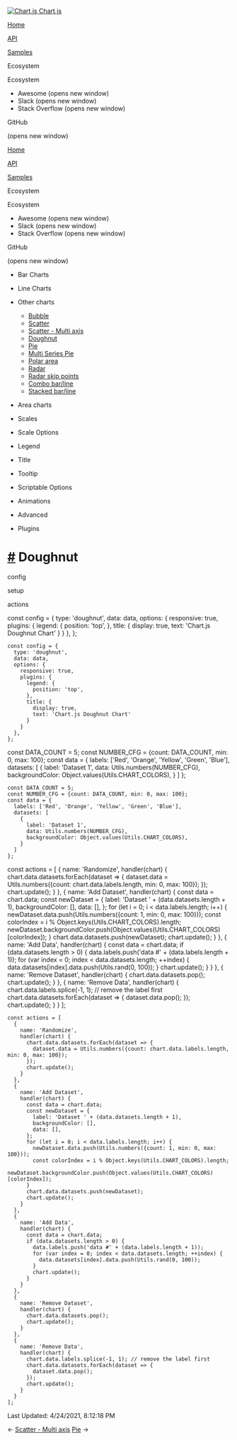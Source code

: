 <a href="/docs/3.2.0/" class="home-link router-link-active"><img src="/docs/3.2.0/favicon.ico" alt="Chart.js" class="logo" /> <span class="site-name can-hide">Chart.js</span></a>

<a href="/docs/3.2.0/" class="nav-link">Home</a>

<a href="/docs/3.2.0/api/" class="nav-link">API</a>

<a href="/docs/3.2.0/samples/" class="nav-link router-link-active">Samples</a>

<span class="title">Ecosystem</span> <span class="arrow down"></span>

<span class="title">Ecosystem</span> <span class="arrow right"></span>

-   Awesome
    <span class="sr-only">(opens new window)</span>
-   Slack
    <span class="sr-only">(opens new window)</span>
-   Stack Overflow
    <span class="sr-only">(opens new window)</span>

GitHub

<span class="sr-only">(opens new window)</span>

<a href="/docs/3.2.0/" class="nav-link">Home</a>

<a href="/docs/3.2.0/api/" class="nav-link">API</a>

<a href="/docs/3.2.0/samples/" class="nav-link router-link-active">Samples</a>

<span class="title">Ecosystem</span> <span class="arrow down"></span>

<span class="title">Ecosystem</span> <span class="arrow right"></span>

-   Awesome
    <span class="sr-only">(opens new window)</span>
-   Slack
    <span class="sr-only">(opens new window)</span>
-   Stack Overflow
    <span class="sr-only">(opens new window)</span>

GitHub

<span class="sr-only">(opens new window)</span>

-   Bar Charts <span class="arrow right"></span>

-   Line Charts <span class="arrow right"></span>

-   Other charts <span class="arrow down"></span>

    -   <a href="/docs/3.2.0/samples/other-charts/bubble.html" class="sidebar-link">Bubble</a>
    -   <a href="/docs/3.2.0/samples/other-charts/scatter.html" class="sidebar-link">Scatter</a>
    -   <a href="/docs/3.2.0/samples/other-charts/scatter-multi-axis.html" class="sidebar-link">Scatter - Multi axis</a>
    -   <a href="/docs/3.2.0/samples/other-charts/doughnut.html" class="active sidebar-link">Doughnut</a>
    -   <a href="/docs/3.2.0/samples/other-charts/pie.html" class="sidebar-link">Pie</a>
    -   <a href="/docs/3.2.0/samples/other-charts/multi-series-pie.html" class="sidebar-link">Multi Series Pie</a>
    -   <a href="/docs/3.2.0/samples/other-charts/polar-area.html" class="sidebar-link">Polar area</a>
    -   <a href="/docs/3.2.0/samples/other-charts/radar.html" class="sidebar-link">Radar</a>
    -   <a href="/docs/3.2.0/samples/other-charts/radar-skip-points.html" class="sidebar-link">Radar skip points</a>
    -   <a href="/docs/3.2.0/samples/other-charts/combo-bar-line.html" class="sidebar-link">Combo bar/line</a>
    -   <a href="/docs/3.2.0/samples/other-charts/stacked-bar-line.html" class="sidebar-link">Stacked bar/line</a>

-   Area charts <span class="arrow right"></span>

-   Scales <span class="arrow right"></span>

-   Scale Options <span class="arrow right"></span>

-   Legend <span class="arrow right"></span>

-   Title <span class="arrow right"></span>

-   Tooltip <span class="arrow right"></span>

-   Scriptable Options <span class="arrow right"></span>

-   Animations <span class="arrow right"></span>

-   Advanced <span class="arrow right"></span>

-   Plugins <span class="arrow right"></span>

<a href="#doughnut" class="header-anchor">#</a> Doughnut
========================================================

config

setup

actions

<a href="https://github.com/chartjs/Chart.js/blob/master/docs/samples/other-charts/doughnut.md" class="code-editor-tool fab fa-github fa-lg" title="View on GitHub"></a>

const config = { type: 'doughnut', data: data, options: { responsive: true, plugins: { legend: { position: 'top', }, title: { display: true, text: 'Chart.js Doughnut Chart' } } }, };

    const config = {
      type: 'doughnut',
      data: data,
      options: {
        responsive: true,
        plugins: {
          legend: {
            position: 'top',
          },
          title: {
            display: true,
            text: 'Chart.js Doughnut Chart'
          }
        }
      },
    };

const DATA\_COUNT = 5; const NUMBER\_CFG = {count: DATA\_COUNT, min: 0, max: 100}; const data = { labels: \['Red', 'Orange', 'Yellow', 'Green', 'Blue'\], datasets: \[ { label: 'Dataset 1', data: Utils.numbers(NUMBER\_CFG), backgroundColor: Object.values(Utils.CHART\_COLORS), } \] };

    const DATA_COUNT = 5;
    const NUMBER_CFG = {count: DATA_COUNT, min: 0, max: 100};
    const data = {
      labels: ['Red', 'Orange', 'Yellow', 'Green', 'Blue'],
      datasets: [
        {
          label: 'Dataset 1',
          data: Utils.numbers(NUMBER_CFG),
          backgroundColor: Object.values(Utils.CHART_COLORS),
        }
      ]
    };

const actions = \[ { name: 'Randomize', handler(chart) { chart.data.datasets.forEach(dataset =&gt; { dataset.data = Utils.numbers({count: chart.data.labels.length, min: 0, max: 100}); }); chart.update(); } }, { name: 'Add Dataset', handler(chart) { const data = chart.data; const newDataset = { label: 'Dataset ' + (data.datasets.length + 1), backgroundColor: \[\], data: \[\], }; for (let i = 0; i &lt; data.labels.length; i++) { newDataset.data.push(Utils.numbers({count: 1, min: 0, max: 100})); const colorIndex = i % Object.keys(Utils.CHART\_COLORS).length; newDataset.backgroundColor.push(Object.values(Utils.CHART\_COLORS)\[colorIndex\]); } chart.data.datasets.push(newDataset); chart.update(); } }, { name: 'Add Data', handler(chart) { const data = chart.data; if (data.datasets.length &gt; 0) { data.labels.push('data \#' + (data.labels.length + 1)); for (var index = 0; index &lt; data.datasets.length; ++index) { data.datasets\[index\].data.push(Utils.rand(0, 100)); } chart.update(); } } }, { name: 'Remove Dataset', handler(chart) { chart.data.datasets.pop(); chart.update(); } }, { name: 'Remove Data', handler(chart) { chart.data.labels.splice(-1, 1); // remove the label first chart.data.datasets.forEach(dataset =&gt; { dataset.data.pop(); }); chart.update(); } } \];

    const actions = [
      {
        name: 'Randomize',
        handler(chart) {
          chart.data.datasets.forEach(dataset => {
            dataset.data = Utils.numbers({count: chart.data.labels.length, min: 0, max: 100});
          });
          chart.update();
        }
      },
      {
        name: 'Add Dataset',
        handler(chart) {
          const data = chart.data;
          const newDataset = {
            label: 'Dataset ' + (data.datasets.length + 1),
            backgroundColor: [],
            data: [],
          };
          for (let i = 0; i < data.labels.length; i++) {
            newDataset.data.push(Utils.numbers({count: 1, min: 0, max: 100}));
            const colorIndex = i % Object.keys(Utils.CHART_COLORS).length;
            newDataset.backgroundColor.push(Object.values(Utils.CHART_COLORS)[colorIndex]);
          }
          chart.data.datasets.push(newDataset);
          chart.update();
        }
      },
      {
        name: 'Add Data',
        handler(chart) {
          const data = chart.data;
          if (data.datasets.length > 0) {
            data.labels.push('data #' + (data.labels.length + 1));
            for (var index = 0; index < data.datasets.length; ++index) {
              data.datasets[index].data.push(Utils.rand(0, 100));
            }
            chart.update();
          }
        }
      },
      {
        name: 'Remove Dataset',
        handler(chart) {
          chart.data.datasets.pop();
          chart.update();
        }
      },
      {
        name: 'Remove Data',
        handler(chart) {
          chart.data.labels.splice(-1, 1); // remove the label first
          chart.data.datasets.forEach(dataset => {
            dataset.data.pop();
          });
          chart.update();
        }
      }
    ];

<span class="prefix">Last Updated:</span> <span class="time">4/24/2021, 8:12:18 PM</span>

<span class="prev"> ← <a href="/docs/3.2.0/samples/other-charts/scatter-multi-axis.html" class="prev">Scatter - Multi axis</a> </span> <span class="next"> [Pie](/docs/3.2.0/samples/other-charts/pie.html) → </span>
